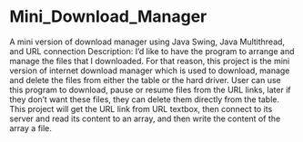 Mini_Download_Manager
=====================

A mini version of download manager using Java Swing, Java Multithread, and URL connection
Description: I’d like to have the program to arrange and manage the files that I downloaded. 
For that reason, this project is the mini version of internet download manager which is used to download, 
manage and delete the files from either the table or the hard driver. User can use this program to download, 
pause or resume files from the URL links, later if they don’t want these files, they can delete them directly
from the table. This project will get the URL link from URL textbox, then connect to its server
and read its content to an array, and then write the content of the array a file. 
